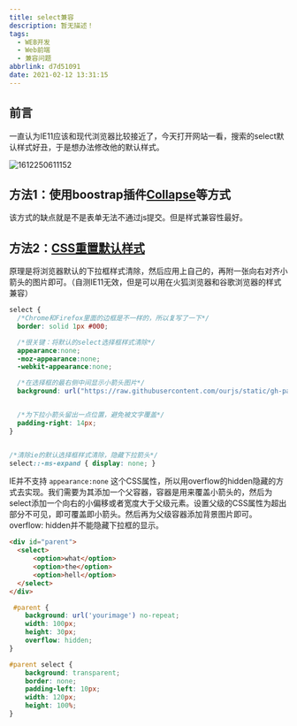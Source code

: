 ```yaml
---
title: select兼容
description: 暂无描述！
tags:
  - WEB开发
  - Web前端
  - 兼容问题
abbrlink: d7d51091
date: 2021-02-12 13:31:15
---
```




## 前言

一直认为IE11应该和现代浏览器比较接近了，今天打开网站一看，搜索的select默认样式好丑，于是想办法修改他的默认样式。

![1612250611152](assets/select兼容/1612250611152.png)





## 方法1：使用boostrap插件[Collapse](https://v3.bootcss.com/javascript/#collapse)等方式

该方式的缺点就是不是表单无法不通过js提交。但是样式兼容性最好。



## 方法2：[CSS重置默认样式](http://ourjs.com/detail/551b9b0529c8d81960000007)

原理是将浏览器默认的下拉框样式清除，然后应用上自己的，再附一张向右对齐小箭头的图片即可。（自测IE11无效，但是可以用在火狐浏览器和谷歌浏览器的样式兼容）

```css
select {
  /*Chrome和Firefox里面的边框是不一样的，所以复写了一下*/
  border: solid 1px #000;

  /*很关键：将默认的select选择框样式清除*/
  appearance:none;
  -moz-appearance:none;
  -webkit-appearance:none;

  /*在选择框的最右侧中间显示小箭头图片*/
  background: url("https://raw.githubusercontent.com/ourjs/static/gh-pages/2015/arrow.png") no-repeat scroll right center transparent;


  /*为下拉小箭头留出一点位置，避免被文字覆盖*/
  padding-right: 14px;
}


/*清除ie的默认选择框样式清除，隐藏下拉箭头*/
select::-ms-expand { display: none; }
```





IE并不支持 `appearance:none` 这个CSS属性，所以用overflow的hidden隐藏的方式去实现。我们需要为其添加一个父容器，容器是用来覆盖小箭头的，然后为select添加一个向右的小偏移或者宽度大于父级元素。设置父级的CSS属性为超出部分不可见，即可覆盖即小箭头。然后再为父级容器添加背景图片即可。overflow: hidden并不能隐藏下拉框的显示。

```html
<div id="parent">
  <select>
      <option>what</option>
      <option>the</option>
      <option>hell</option>
  </select>
</div>
```

```css
 #parent {
    background: url('yourimage') no-repeat;
    width: 100px;
    height: 30px;
    overflow: hidden;
}

#parent select {
    background: transparent;
    border: none;
    padding-left: 10px;
    width: 120px;
    height: 100%;
}
```

